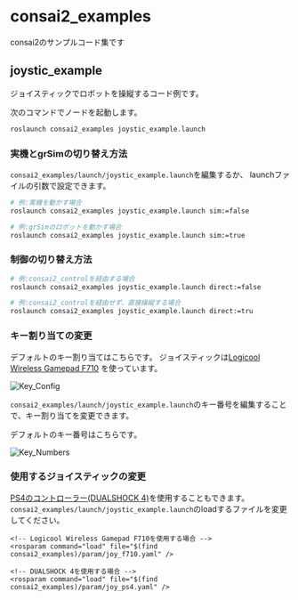# consai2_examples

consai2のサンプルコード集です


## joystic_example

ジョイスティックでロボットを操縦するコード例です。

次のコマンドでノードを起動します。

```sh
roslaunch consai2_examples joystic_example.launch
```

### 実機とgrSimの切り替え方法

`consai2_examples/launch/joystic_example.launch`を編集するか、
launchファイルの引数で設定できます。

```sh
# 例:実機を動かす場合
roslaunch consai2_examples joystic_example.launch sim:=false

# 例:grSimのロボットを動かす場合
roslaunch consai2_examples joystic_example.launch sim:=true
```

### 制御の切り替え方法


```sh
# 例:consai2_controlを経由する場合
roslaunch consai2_examples joystic_example.launch direct:=false

# 例:consai2_controlを経由せず、直接操縦する場合
roslaunch consai2_examples joystic_example.launch direct:=tru
```

### キー割り当ての変更

デフォルトのキー割り当てはこちらです。
ジョイスティックは[Logicool Wireless Gamepad F710](https://support.logicool.co.jp/ja_jp/product/wireless-gamepad-f710)
を使っています。  

![Key_Config](https://github.com/SSL-Roots/consai2/blob/images/images/key_config_direct.png)

`consai2_examples/launch/joystic_example.launch`のキー番号を編集することで、キー割り当てを変更できます。  

デフォルトのキー番号はこちらです。

![Key_Numbers](https://github.com/SSL-Roots/consai2/blob/images/images/key_numbders.png)

### 使用するジョイスティックの変更

[PS4のコントローラー(DUALSHOCK 4)](https://www.jp.playstation.com/accessories/dualshock4/)を使用することもできます。  
`consai2_examples/launch/joystic_example.launch`のloadするファイルを変更してください。

```
<!-- Logicool Wireless Gamepad F710を使用する場合 -->
<rosparam command="load" file="$(find consai2_examples)/param/joy_f710.yaml" />

<!-- DUALSHOCK 4を使用する場合 -->
<rosparam command="load" file="$(find consai2_examples)/param/joy_ps4.yaml" />
```